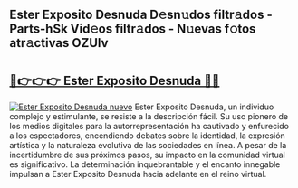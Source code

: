 ## Ester Exposito Desnuda D𝚎sn𝚞dos filtr𝚊dos - Parts-hSk Vid𝚎os filtr𝚊dos - N𝚞evas f𝚘tos atr𝚊ctivas OZUlv

# <h2><a href="http://mbbnc0c.tromn.icu/?c=Ester+Exposito+Desnuda">🔗👉👉👉 Ester Exposito Desnuda 🔗🔗</a></h2>

[![Ester Exposito Desnuda nuevo](https://i.imgur.com/pEAQMta.gif)](http://mbbnc0c.tromn.icu/?c=Ester+Exposito+Desnuda)
Ester Exposito Desnuda, un individuo complejo y estimulante, se resiste a la descripción fácil. Su uso pionero de los medios digitales para la autorrepresentación ha cautivado y enfurecido a los espectadores, encendiendo debates sobre la identidad, la expresión artística y la naturaleza evolutiva de las sociedades en línea. A pesar de la incertidumbre de sus próximos pasos, su impacto en la comunidad virtual es significativo. La determinación inquebrantable y el encanto innegable impulsan a Ester Exposito Desnuda hacia adelante en el reino virtual.
